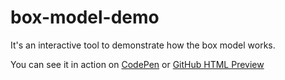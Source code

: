 # box-model-demo
It's an interactive tool to demonstrate how the box model works.

You can see it in action on [CodePen](http://codepen.io/songkoko/pen/yJYqjK) or [GitHub HTML Preview](https://htmlpreview.github.io/?https://github.com/songkoko/box-model-demo)
